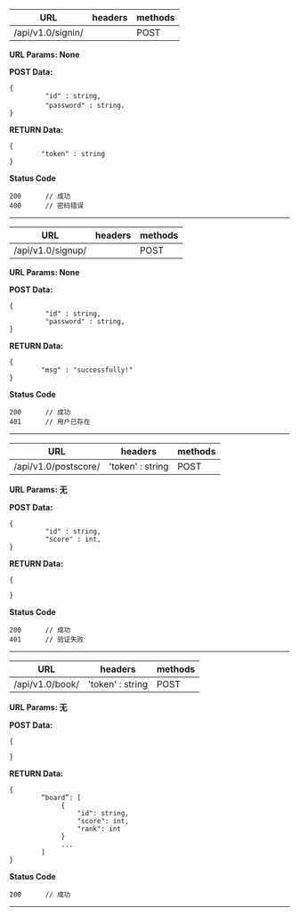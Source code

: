 |URL| headers|methods|
|--|--|--|
| /api/v1.0/signin/ |  | POST |

**URL Params:  None**

**POST Data:**

```
{
         "id" : string,
         "password" : string，  
}
```

**RETURN Data:**

```
{
        "token" : string
}
```

**Status Code**

```
200      // 成功
400      // 密码错误
```

***

|URL| headers|methods|
|--|--|--|
| /api/v1.0/signup/ | | POST |

**URL Params:  None**

**POST Data:**

```
{
         "id" : string, 
         "password" : string,
}
```

**RETURN Data:**

```
{
        "msg" : "successfully!"
}
```

**Status Code**

```
200      // 成功
401      // 用户已存在
```

***


|URL| headers|methods|
|--|--|--|
| /api/v1.0/postscore/ | 'token' : string  | POST |

**URL Params:  无**

**POST Data:**

```
{
         "id" : string,
         "score" : int,
}
```

**RETURN Data:**

```
{
        
}
```

**Status Code**

```
200      // 成功
401      // 验证失败
```

***

|URL| headers|methods|
|--|--|--|
| /api/v1.0/book/ | 'token' : string  | POST |

**URL Params: 无**

**POST Data:**

```
{

}
```

**RETURN Data:**

```
{
        “board”: [
             {
                 "id": string,
                 "score": int,
                 "rank": int
             }
             ...
        ]
}
```

**Status Code**

```
200      // 成功
```

***


